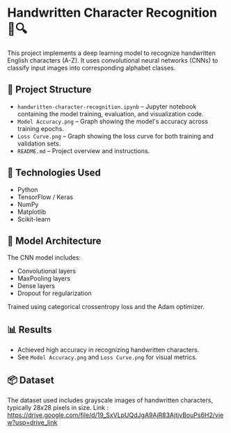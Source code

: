 # Handwritten Character Recognition 📝🔍

This project implements a deep learning model to recognize handwritten English characters (A-Z). It uses convolutional neural networks (CNNs) to classify input images into corresponding alphabet classes.

## 📁 Project Structure

- `handwritten-character-recognition.ipynb` – Jupyter notebook containing the model training, evaluation, and visualization code.
- `Model Accuracy.png` – Graph showing the model's accuracy across training epochs.
- `Loss Curve.png` – Graph showing the loss curve for both training and validation sets.
- `README.md` – Project overview and instructions.

## 🚀 Technologies Used

- Python
- TensorFlow / Keras
- NumPy
- Matplotlib
- Scikit-learn

## 🧠 Model Architecture

The CNN model includes:
- Convolutional layers
- MaxPooling layers
- Dense layers
- Dropout for regularization

Trained using categorical crossentropy loss and the Adam optimizer.

## 📊 Results

- Achieved high accuracy in recognizing handwritten characters.
- See `Model Accuracy.png` and `Loss Curve.png` for visual metrics.

## 📦 Dataset

The dataset used includes grayscale images of handwritten characters, typically 28x28 pixels in size.
Link : https://drive.google.com/file/d/19_SxVLpUQdJgA9AjR83AjtjvBouPs6H2/view?usp=drive_link
